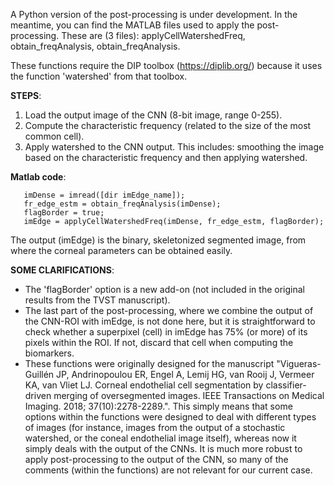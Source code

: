 A Python version of the post-processing is under development. In the meantime, you can find the MATLAB files used to apply the post-processing.
These are (3 files): applyCellWatershedFreq, obtain_freqAnalysis, obtain_freqAnalysis.

These functions require the DIP toolbox (https://diplib.org/) because it uses the function 'watershed' from that toolbox.

<b>STEPS</b>: 

1. Load the output image of the CNN (8-bit image, range 0-255).
2. Compute the characteristic frequency (related to the size of the most common cell).
3. Apply watershed to the CNN output. This includes: smoothing the image based on the characteristic frequency and then applying watershed.

<b>Matlab code</b>:
```
   imDense = imread([dir imEdge_name]);
   fr_edge_estm = obtain_freqAnalysis(imDense);
   flagBorder = true;
   imEdge = applyCellWatershedFreq(imDense, fr_edge_estm, flagBorder);
```

The output (imEdge) is the binary, skeletonized segmented image, from where the corneal parameters can be obtained easily.

<b>SOME CLARIFICATIONS</b>:
* The 'flagBorder' option is a new add-on (not included in the original results from the TVST manuscript). 
* The last part of the post-processing, where we combine the output of the CNN-ROI with imEdge, is not done here, but it is straightforward to check whether a superpixel (cell) in imEdge has 75% (or more) of its pixels within the ROI. If not, discard that cell when computing the biomarkers.
* These functions were originally designed for the manuscript "Vigueras-Guillén JP, Andrinopoulou ER, Engel A, Lemij HG, van Rooij J, Vermeer KA, van Vliet LJ. Corneal endothelial cell segmentation by classifier-driven merging of oversegmented images. IEEE Transactions on Medical Imaging. 2018; 37(10):2278-2289.". This simply means that some options within the functions were designed to deal with different types of images (for instance, images from the output of a stochastic watershed, or the coneal endothelial image itself), whereas now it simply deals with the output of the CNNs. It is much more robust to apply post-processing to the output of the CNN, so many of the comments (within the functions) are not relevant for our current case.
